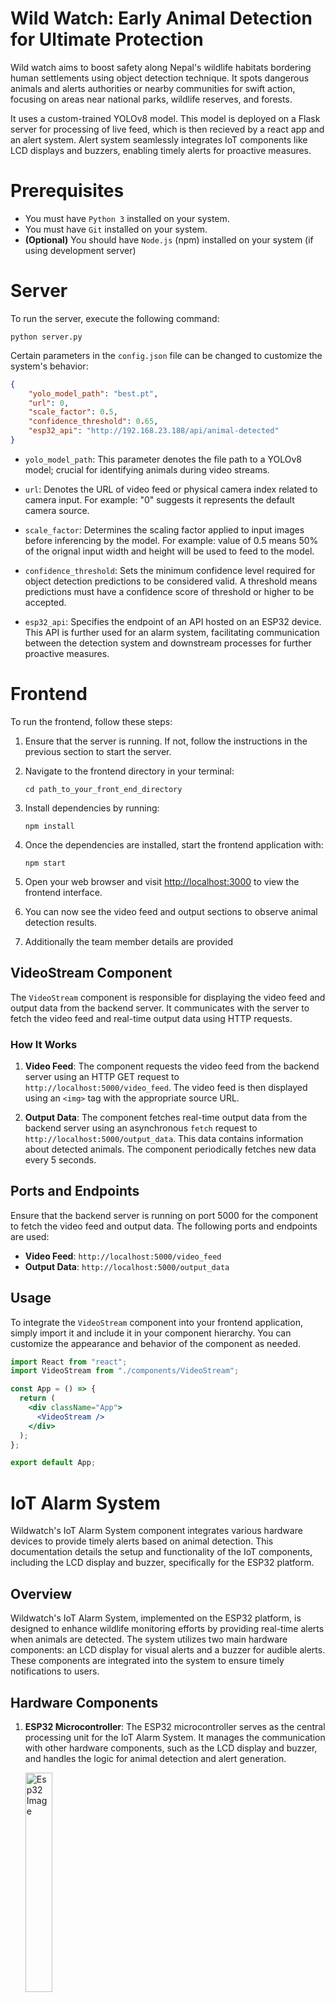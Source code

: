 # Wild Watch: Early Animal Detection for Ultimate Protection

Wild watch aims to boost safety along Nepal's wildlife habitats bordering human settlements using object detection technique. It spots dangerous animals and alerts authorities or nearby communities for swift action, focusing on areas near national parks, wildlife reserves, and forests.

It uses a custom-trained YOLOv8 model. This model is deployed on a Flask server for processing of live feed, which is then recieved by a react app and an alert system. Alert system seamlessly integrates IoT components like LCD displays and buzzers, enabling timely alerts for proactive measures.

# Prerequisites

- You must have `Python 3` installed on your system.
- You must have `Git` installed on your system.
- **(Optional)** You should have `Node.js` (npm) installed on your system (if using development server)


# Server

To run the server, execute the following command:

```
python server.py
```

Certain parameters in the `config.json` file can be changed to customize the system's behavior:
```json
{
    "yolo_model_path": "best.pt",
    "url": 0,
    "scale_factor": 0.5,
    "confidence_threshold": 0.65,
    "esp32_api": "http://192.168.23.188/api/animal-detected"
}
```

- `yolo_model_path`: This parameter denotes the file path to a YOLOv8 model; crucial for identifying animals during video streams.

- `url`: Denotes the URL of video feed or physical camera index related to camera input. For example: "0" suggests it represents the default camera source.

- `scale_factor`: Determines the scaling factor applied to input images before inferencing by the model. For example: value of 0.5 means 50% of the orignal input width and height will be used to feed to the model.

- `confidence_threshold`: Sets the minimum confidence level required for object detection predictions to be considered valid. A threshold means predictions must have a confidence score of threshold or higher to be accepted.

- `esp32_api`: Specifies the endpoint of an API hosted on an ESP32 device. This API is further used for an alarm system, facilitating communication between the detection system and downstream processes for further proactive measures.

# Frontend

To run the frontend, follow these steps:

1. Ensure that the server is running. If not, follow the instructions in the previous section to start the server.

2. Navigate to the frontend directory in your terminal:
   ```
   cd path_to_your_front_end_directory
   ```
3. Install dependencies by running:
   ```
   npm install
   ```
4. Once the dependencies are installed, start the frontend application with:
   ```
   npm start
   ```
5. Open your web browser and visit [http://localhost:3000](http://localhost:3000) to view the frontend interface.
6. You can now see the video feed and output sections to observe animal detection results.
7. Additionally the team member details are provided

## VideoStream Component

The `VideoStream` component is responsible for displaying the video feed and output data from the backend server. It communicates with the server to fetch the video feed and real-time output data using HTTP requests.

### How It Works

1. **Video Feed**: The component requests the video feed from the backend server using an HTTP GET request to `http://localhost:5000/video_feed`. The video feed is then displayed using an `<img>` tag with the appropriate source URL.

2. **Output Data**: The component fetches real-time output data from the backend server using an asynchronous `fetch` request to `http://localhost:5000/output_data`. This data contains information about detected animals. The component periodically fetches new data every 5 seconds.

## Ports and Endpoints

Ensure that the backend server is running on port 5000 for the component to fetch the video feed and output data. The following ports and endpoints are used:

- **Video Feed**: `http://localhost:5000/video_feed`
- **Output Data**: `http://localhost:5000/output_data`

## Usage

To integrate the `VideoStream` component into your frontend application, simply import it and include it in your component hierarchy. You can customize the appearance and behavior of the component as needed.

```jsx
import React from "react";
import VideoStream from "./components/VideoStream";

const App = () => {
  return (
    <div className="App">
      <VideoStream />
    </div>
  );
};

export default App;
```

# IoT Alarm System

Wildwatch's IoT Alarm System component integrates various hardware devices to provide timely alerts based on animal detection. This documentation details the setup and functionality of the IoT components, including the LCD display and buzzer, specifically for the ESP32 platform.

## Overview

Wildwatch's IoT Alarm System, implemented on the ESP32 platform, is designed to enhance wildlife monitoring efforts by providing real-time alerts when animals are detected. The system utilizes two main hardware components: an LCD display for visual alerts and a buzzer for audible alerts. These components are integrated into the system to ensure timely notifications to users.

## Hardware Components

1. **ESP32 Microcontroller**: The ESP32 microcontroller serves as the central processing unit for the IoT Alarm System. It manages the communication with other hardware components, such as the LCD display and buzzer, and handles the logic for animal detection and alert generation.

   <div><img width="30%" src='IoT/Documentation/Esp32.png' alt='Esp32 Image'></div>
   
3. **LCD Display (16x2)**: The 16x2 I2C LCD display is used to provide visual alerts to users. It displays messages such as "No Animal Detected," "Single Animal Detected," or "Multiple Animals Detected" based on the detection results. The display ensures that users can quickly and easily understand the current status of animal activity.

   <div><img width="30%" src='IoT/Documentation/lcd-display.png' alt='LCD Display Wiring Diagram'></div>
   
5. **Buzzer**: The buzzer is employed to provide audible alerts when animals are detected. It emits a sound to alert users of potential wildlife activity, ensuring that alerts are not missed even in noisy environments or when users are not directly monitoring the system.

   <div><img width="30%" src='IoT/Documentation/Piezoelectric-Buzzer.webp' alt='Buzzer Diagram'></div>
   
## Hardware Setup

1. **ESP32 Setup**:

   - Connect the ESP32 microcontroller to the necessary power source and ensure it is programmed with the appropriate firmware to control the LCD display and buzzer.

2. **LCD Display Wiring**:

   - Connect the 16x2 LCD display to the ESP32 microcontroller using the following wiring:
     - VCC to 5V
     - GND to GND
     - SDA to GPIO pin (e.g., GPIO21)
     - SCL to GPIO pin (e.g., GPIO22)

3. **Buzzer Wiring**:
   - Connect the buzzer to the ESP32 microcontroller using the following wiring:
     - Positive (+) terminal to GPIO pin (e.g., GPIO13)
     - Negative (-) terminal to GND

## Functionality

1. **ESP32 Logic**:

   - The ESP32 microcontroller receives input from sensors or image processing modules to detect animals.
   - It processes the detection results and triggers the appropriate actions on the LCD display and buzzer based on the detection outcome.

2. **LCD Display Operation**:

   - Upon detecting animals, the ESP32 sends signals to the LCD display to update the displayed message.
   - If no animals are detected, the display shows "No Animal Detected."
   - If a single animal is detected, the display shows the name of the animal followed by "Detected."
   - If multiple animals are detected, the display shows "Multiple Animals Detected."

3. **Buzzer Activation**:
   - When animals are detected, the ESP32 activates the buzzer to emit a sound alert.
   - The buzzer continues to sound for a predefined duration to ensure that users are alerted to the presence of animals.

## Code Snippets

### Python(Function) Script for server (test_iot_server.py)

```python
import requests
import json

def send_animal_data(animal_names_list):
    url = "http://192.168.23.188/api/animal-detected"
    data = {"animal_names": animal_names_list}
    headers = {"Content-Type": "application/json"}

    try:
        response = requests.post(url, json=data, headers=headers)
        response.raise_for_status()
        print("Data sent successfully")
    except requests.exceptions.RequestException as e:
        print("Error sending data:", e)

# Example usage:
animal_names_list = ["Abhash"]
send_animal_data(animal_names_list)

```

### Esp32Script for server (Esp32_server.py)

```C++
#include <WiFi.h>
#include <WebServer.h>
#include <Wire.h>
#include <ArduinoJson.h>
#include <LiquidCrystal_I2C.h>

const char *ssid = "Sunway_304";
const char *password = "sunway@123";

WebServer server(80);

const int buzzerPin = 13;
const unsigned long buzzerDuration = 5000;
const unsigned long displayResetDuration = 7000;
unsigned long lastBuzzerTime = 0;
unsigned long lastDisplayUpdateTime = 0;

LiquidCrystal_I2C lcd(0x27, 16, 2);

void handleAnimalDetection()
{
    if (server.method() == HTTP_POST)
    {
        String receivedData = server.arg("plain");
        Serial.print("Received data: ");
        Serial.println(receivedData);

        StaticJsonDocument<200> doc;
        DeserializationError error = deserializeJson(doc, receivedData);

        if (error)
        {
            Serial.print("JSON parsing error: ");
            Serial.println(error.c_str());
            return;
        }

        JsonArray animalNames = doc["animal_names"];

        if (animalNames.size() == 0)
        {
            digitalWrite(buzzerPin, LOW);
            lcd.clear();
            lcd.setCursor(0, 0);
            lcd.print("No Animal Detected");
        }
        else if (animalNames.size() == 1)
        {
            digitalWrite(buzzerPin, HIGH);
            lcd.clear();
            lcd.setCursor(0, 0);
            lcd.print(animalNames[0].as<String>() + " Detected");
            lastBuzzerTime = millis();
        }
        else
        {
            digitalWrite(buzzerPin, HIGH);
            lcd.clear();
            lcd.setCursor(0, 0);
            lcd.print("Multiple Animals Detected");
            lastBuzzerTime = millis();
        }

        lastDisplayUpdateTime = millis();

        server.sendHeader("Access-Control-Allow-Origin", "*");
        server.sendHeader("Access-Control-Allow-Methods", "GET, POST, PUT, DELETE");
        server.sendHeader("Access-Control-Allow-Headers", "Content-Type, Authorization");

        server.send(200, "text/plain", "Data received successfully");
    }
    else
    {
        server.send(405, "text/plain", "Method Not Allowed");
    }
}

void handleOptions()
{
    server.sendHeader("Access-Control-Allow-Origin", "*");
    server.sendHeader("Access-Control-Allow-Methods", "GET, POST, PUT, DELETE");
    server.sendHeader("Access-Control-Allow-Headers", "Content-Type, Authorization");
    server.send(200);
}

void setup()
{
    Serial.begin(115200);
    pinMode(buzzerPin, OUTPUT);
    lcd.init();
    lcd.backlight();

    WiFi.begin(ssid, password);
    while (WiFi.status() != WL_CONNECTED)
    {
        delay(1000);
        Serial.println("Connecting to WiFi...");
    }
    Serial.println("Connected to WiFi");
    Serial.print("IP Address: ");
    Serial.println(WiFi.localIP());

    server.on("/api/animal-detected", HTTP_POST, handleAnimalDetection);
    server.on("/api/animal-detected", HTTP_OPTIONS, handleOptions);

    server.begin();
    Serial.println("HTTP server started");
}

void loop()
{
    server.handleClient();

    if (millis() - lastBuzzerTime >= buzzerDuration)
    {
        digitalWrite(buzzerPin, LOW);
    }

    if (millis() - lastDisplayUpdateTime >= displayResetDuration)
    {
        lcd.clear();
        lcd.setCursor(0, 0);
        lcd.print("Alert System");
        lastDisplayUpdateTime = millis();
    }
}
```


# Contributors

| Name              | Contribution          | Linkedin Profile                              |
|:-----------------:|:---------------------:|:---------------------------------------------:|
| **Abhash Rai**    | Team Lead & Backend | [Abhash Rai](https://www.linkedin.com/in/abhash-rai/) |
| **Nabin Oli**     | Machine Learning      | [Nabin Oli](https://www.linkedin.com/in/nabinoli/) |
| **Bishesh Giri**  | Frontend              | [Bishesh Giri](https://www.linkedin.com/in/bisheshgiri/) |
| **Sudeep Fullel** | IOT                   | [Sudeep Fullel](https://www.linkedin.com/in/sudeepfullel/) |
| **Sanket Shrestha** | Documentation       | [Sanket Shrestha](https://www.linkedin.com/in/sanketstha/) |
| **Shankar Tamang**  | Documentation       | [Shankar Tamang](https://www.linkedin.com/in/shankartamang/) |
